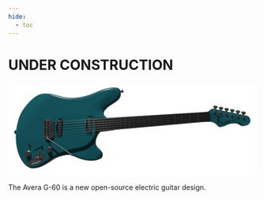 ```yaml
---
hide:
  - toc
---
```


# UNDER CONSTRUCTION

![img](images/renders/58.png)

The Avera G-60 is a new open-source electric guitar design.




